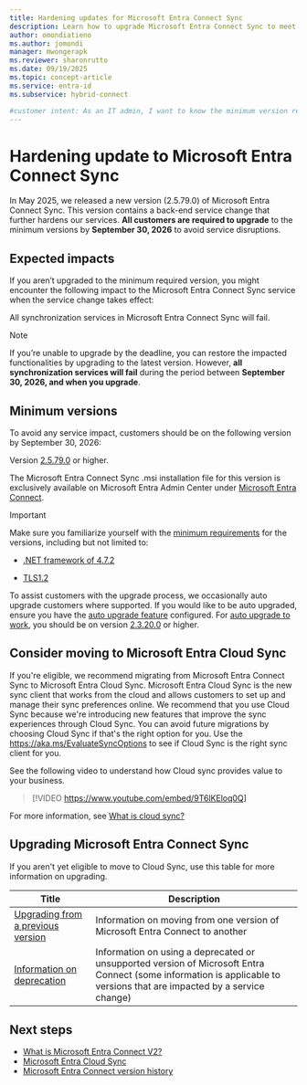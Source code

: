 ```yaml
---
title: Hardening updates for Microsoft Entra Connect Sync
description: Learn how to upgrade Microsoft Entra Connect Sync to meet the minimum version requirements and prevent synchronization failures after September 30, 2026.
author: omondiatieno
ms.author: jomondi
manager: mwongerapk
ms.reviewer: sharonrutto
ms.date: 09/19/2025
ms.topic: concept-article
ms.service: entra-id
ms.subservice: hybrid-connect

#customer intent: As an IT admin, I want to know the minimum version requirements for Microsoft Entra Connect Sync so that I can ensure compliance.
---
```

# Hardening update to Microsoft Entra Connect Sync

In May 2025, we released a new version (2.5.79.0) of Microsoft Entra Connect Sync. This version contains a back-end service change that further hardens our services. **All customers are required to upgrade** to the minimum versions by **September 30, 2026** to avoid service disruptions.

## Expected impacts 

If you aren’t upgraded to the minimum required version, you might encounter the following impact to the Microsoft Entra Connect Sync service when the service change takes effect:

All synchronization services in Microsoft Entra Connect Sync will fail.

> [!NOTE]
> If you’re unable to upgrade by the deadline, you can restore the impacted functionalities by upgrading to the latest version. However, **all synchronization services will fail** during the period between **September 30, 2026, and when you upgrade**.

## Minimum versions

To avoid any service impact, customers should be on the following version by September 30, 2026:

Version [2.5.79.0](/entra/identity/hybrid/connect/reference-connect-version-history#25790) or higher.

The Microsoft Entra Connect Sync .msi installation file for this version is exclusively available on Microsoft Entra Admin Center under [Microsoft Entra Connect](https://entra.microsoft.com/#view/Microsoft_AAD_Connect_Provisioning/AADConnectMenuBlade/%7E/GetStarted).

> [!IMPORTANT]
> Make sure you familiarize yourself with the [minimum requirements](/entra/identity/hybrid/connect/how-to-connect-install-prerequisites) for the versions, including but not limited to:

- [.NET framework of 4.7.2](https://dotnet.microsoft.com/en-us/download/dotnet-framework/net472#:~:text=Downloads%20for%20building%20and%20running%20applications%20with%20.NET%20Framework%204.7.2)

- [TLS1.2](/entra/identity/hybrid/connect/reference-connect-tls-enforcement)

To assist customers with the upgrade process, we occasionally auto upgrade customers where supported. If you would like to be auto upgraded, ensure you have the [auto upgrade feature](/entra/identity/hybrid/connect/how-to-connect-install-automatic-upgrade) configured.
For [auto upgrade to work](/entra/identity/hybrid/connect/security-updates-pks), you should be on version [2.3.20.0](/entra/identity/hybrid/connect/reference-connect-version-history#23200) or higher.

## Consider moving to Microsoft Entra Cloud Sync

If you're eligible, we recommend migrating from Microsoft Entra Connect Sync to Microsoft Entra Cloud Sync. Microsoft Entra Cloud Sync is the new sync client that works from the cloud and allows customers to set up and manage their sync preferences online. We recommend that you use Cloud Sync because we're introducing new features that improve the sync experiences through Cloud Sync. You can avoid future migrations by choosing Cloud Sync if that's the right option for you. Use the https://aka.ms/EvaluateSyncOptions to see if Cloud Sync is the right sync client for you. 

See the following video to understand how Cloud sync provides value to your business.

> [!VIDEO https://www.youtube.com/embed/9T6lKEloq0Q]

For more information, see [What is cloud sync?](/azure/active-directory/cloud-sync/what-is-cloud-sync)

## Upgrading Microsoft Entra Connect Sync 

If you aren't yet eligible to move to Cloud Sync, use this table for more information on upgrading. 

|Title|Description| 
|-----|-----|
|[Upgrading from a previous version](how-to-upgrade-previous-version.md)|Information on moving from one version of Microsoft Entra Connect to another| 
|[Information on deprecation](deprecated-azure-ad-connect.md)|Information on using a deprecated or unsupported version of Microsoft Entra Connect (some information is applicable to versions that are impacted by a service change)| 


## Next steps

- [What is Microsoft Entra Connect V2?](whatis-azure-ad-connect-v2.md)
- [Microsoft Entra Cloud Sync](/azure/active-directory/cloud-sync/what-is-cloud-sync)
- [Microsoft Entra Connect version history](reference-connect-version-history.md)

